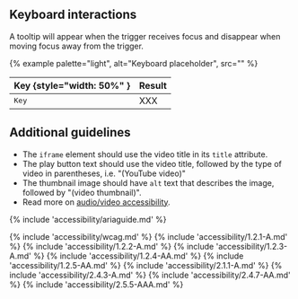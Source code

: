 ## Keyboard interactions
A tooltip will appear when the trigger receives focus and disappear when moving focus away from the trigger.

{% example palette="light",
          alt="Keyboard placeholder",
          src="" %}

| Key {style="width: 50%" } | Result                                                       |
| ------------------------- | ------------------------------------------------------------ |
| <kbd>Key</kbd>            | XXX                                                          |

## Additional guidelines
 - The `iframe` element should use the video title in its `title` attribute.
 - The play button text should use the video title, followed by the type of video in parentheses, i.e. "(YouTube video)"
 - The thumbnail image should have `alt` text that describes the image, followed by "(video thumbnail)".
 - Read more on [audio/video accessibility](/accessibility/content/#audio%2Fvideo).

{% include 'accessibility/ariaguide.md' %}

{% include 'accessibility/wcag.md' %}
{% include 'accessibility/1.2.1-A.md' %}
{% include 'accessibility/1.2.2-A.md' %}
{% include 'accessibility/1.2.3-A.md' %}
{% include 'accessibility/1.2.4-AA.md' %}
{% include 'accessibility/1.2.5-AA.md' %}
{% include 'accessibility/2.1.1-A.md' %}
{% include 'accessibility/2.4.3-A.md' %}
{% include 'accessibility/2.4.7-AA.md' %}
{% include 'accessibility/2.5.5-AAA.md' %}